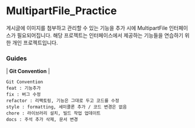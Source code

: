 # MultipartFile_Practice
게시글에 이미지를 첨부하고 관리할 수 있는 기능을 추가 시에 MultipartFile 인터페이스가 필요되어집니다.
해당 프로젝트는 인터페이스에서 제공하는 기능들을 연습하기 위한 개인 프로젝트입니다.

### Guides

| **Git Convention** |
```text
Git Convention
feat : 기능추가
fix : 버그 수정
refactor : 리팩토링, 기능은 그대로 두고 코드를 수정
style : formatting, 세미콜론 추가 / 코드 변경은 없음
chore : 라이브러리 설치, 빌드 작업 업데이트
docs : 주석 추가 삭제, 문서 변경
```

